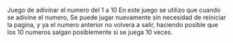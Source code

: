 Juego de adivinar el numero del 1 a 10
En este juego se utilizo que cuando se adivine el numero, 
Se puede jugar nuevamente sin necesidad de reiniciar la pagina,
y ya el numero anterior no volvera a salir, 
haciendo posible que los 10 numeros salgan posiblemente si se juega 10 veces.
